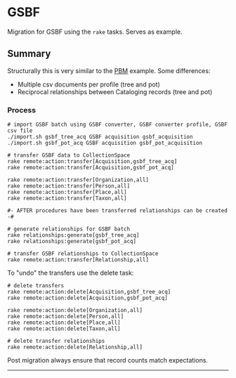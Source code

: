 # GSBF

Migration for GSBF using the `rake` tasks. Serves as example.

## Summary

Structurally this is very similar to the [PBM](#) example. Some differences:

- Multiple csv documents per profile (tree and pot)
- Reciprocal relationships between Cataloging records (tree and pot)

### Process

```
# import GSBF batch using GSBF converter, GSBF converter profile, GSBF csv file
./import.sh gsbf_tree_acq GSBF acquisition gsbf_acquisition
./import.sh gsbf_pot_acq GSBF acquisition gsbf_pot_acquisition

# transfer GSBF data to CollectionSpace
rake remote:action:transfer[Acquisition,gsbf_tree_acq]
rake remote:action:transfer[Acquisition,gsbf_pot_acq]

rake remote:action:transfer[Organization,all]
rake remote:action:transfer[Person,all]
rake remote:action:transfer[Place,all]
rake remote:action:transfer[Taxon,all]

#- AFTER procedures have been transferred relationships can be created -#

# generate relationships for GSBF batch
rake relationships:generate[gsbf_tree_acq]
rake relationships:generate[gsbf_pot_acq]

# transfer GSBF relationships to CollectionSpace
rake remote:action:transfer[Relationship,all]
```

To "undo" the transfers use the delete task:

```
# delete transfers
rake remote:action:delete[Acquisition,gsbf_tree_acq]
rake remote:action:delete[Acquisition,gsbf_pot_acq]

rake remote:action:delete[Organization,all]
rake remote:action:delete[Person,all]
rake remote:action:delete[Place,all]
rake remote:action:delete[Taxon,all]

# delete transfer relationships
rake remote:action:delete[Relationship,all]
```

Post migration always ensure that record counts match expectations.

---
